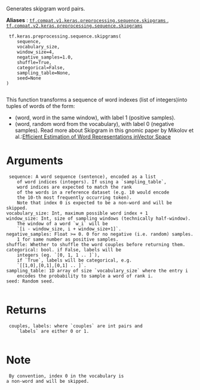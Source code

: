 Generates skipgram word pairs.

**Aliases** : [ `tf.compat.v1.keras.preprocessing.sequence.skipgrams` ](/api_docs/python/tf/keras/preprocessing/sequence/skipgrams), [ `tf.compat.v2.keras.preprocessing.sequence.skipgrams` ](/api_docs/python/tf/keras/preprocessing/sequence/skipgrams)

```
 tf.keras.preprocessing.sequence.skipgrams(
    sequence,
    vocabulary_size,
    window_size=4,
    negative_samples=1.0,
    shuffle=True,
    categorical=False,
    sampling_table=None,
    seed=None
)
 
```

This function transforms a sequence of word indexes (list of integers)into tuples of words of the form:

- (word, word in the same window), with label 1 (positive samples).
- (word, random word from the vocabulary), with label 0 (negative samples).
Read more about Skipgram in this gnomic paper by Mikolov et al.:[Efficient Estimation of Word Representations inVector Space](http://arxiv.org/pdf/1301.3781v3.pdf)

# Arguments


```
 sequence: A word sequence (sentence), encoded as a list
    of word indices (integers). If using a `sampling_table`,
    word indices are expected to match the rank
    of the words in a reference dataset (e.g. 10 would encode
    the 10-th most frequently occurring token).
    Note that index 0 is expected to be a non-word and will be skipped.
vocabulary_size: Int, maximum possible word index + 1
window_size: Int, size of sampling windows (technically half-window).
    The window of a word `w_i` will be
    `[i - window_size, i + window_size+1]`.
negative_samples: Float >= 0. 0 for no negative (i.e. random) samples.
    1 for same number as positive samples.
shuffle: Whether to shuffle the word couples before returning them.
categorical: bool. if False, labels will be
    integers (eg. `[0, 1, 1 .. ]`),
    if `True`, labels will be categorical, e.g.
    `[[1,0],[0,1],[0,1] .. ]`.
sampling_table: 1D array of size `vocabulary_size` where the entry i
    encodes the probability to sample a word of rank i.
seed: Random seed.
 
```

# Returns


```
 couples, labels: where `couples` are int pairs and
    `labels` are either 0 or 1.
 
```

# Note


```
 By convention, index 0 in the vocabulary is
a non-word and will be skipped.
 
```

